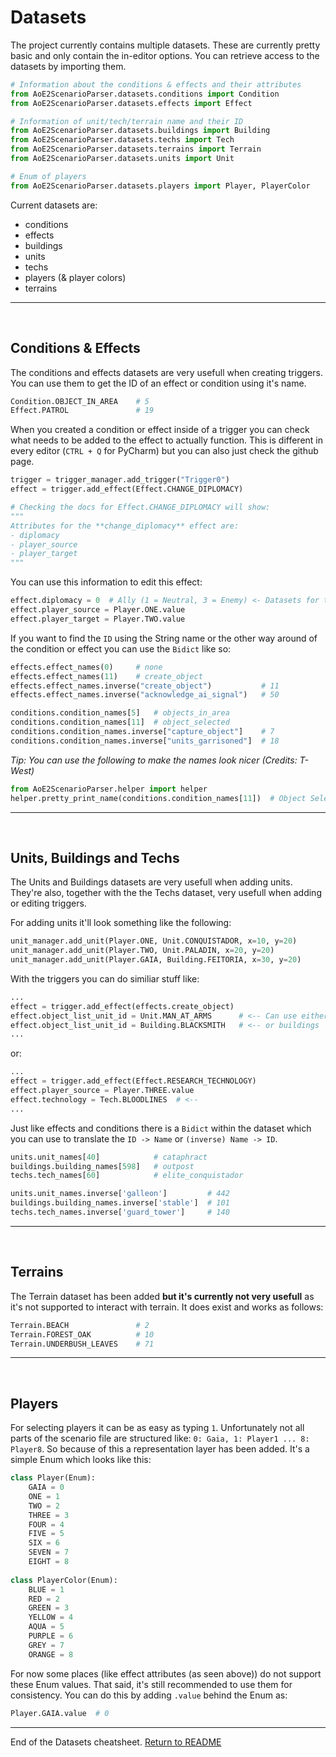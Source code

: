 # Datasets
The project currently contains multiple datasets. These are currently pretty basic and only contain the in-editor options. You can retrieve access to the datasets by importing them. 

```py
# Information about the conditions & effects and their attributes
from AoE2ScenarioParser.datasets.conditions import Condition
from AoE2ScenarioParser.datasets.effects import Effect

# Information of unit/tech/terrain name and their ID
from AoE2ScenarioParser.datasets.buildings import Building
from AoE2ScenarioParser.datasets.techs import Tech
from AoE2ScenarioParser.datasets.terrains import Terrain
from AoE2ScenarioParser.datasets.units import Unit

# Enum of players
from AoE2ScenarioParser.datasets.players import Player, PlayerColor
```

Current datasets are:

- conditions
- effects
- buildings
- units
- techs
- players (& player colors)
- terrains

---
&nbsp;
## Conditions & Effects

The conditions and effects datasets are very usefull when creating triggers. You can use them to get the ID of an effect or condition using it's name.

```py
Condition.OBJECT_IN_AREA    # 5
Effect.PATROL               # 19
```

When you created a condition or effect inside of a trigger you can check what needs to be added to the effect to actually function. This is different in every editor (`CTRL + Q` for PyCharm) but you can also just check the github page. 
```py
trigger = trigger_manager.add_trigger("Trigger0")
effect = trigger.add_effect(Effect.CHANGE_DIPLOMACY)

# Checking the docs for Effect.CHANGE_DIPLOMACY will show:
"""
Attributes for the **change_diplomacy** effect are:
- diplomacy
- player_source
- player_target
"""
```
You can use this information to edit this effect:
```py
effect.diplomacy = 0  # Ally (1 = Neutral, 3 = Enemy) <- Datasets for this will be added
effect.player_source = Player.ONE.value
effect.player_target = Player.TWO.value
```
If you want to find the `ID` using the String name or the other way around of the condition or effect you can use the `Bidict` like so:
```py
effects.effect_names(0)     # none
effects.effect_names(11)    # create_object
effects.effect_names.inverse("create_object")           # 11
effects.effect_names.inverse("acknowledge_ai_signal")   # 50

conditions.condition_names[5]   # objects_in_area
conditions.condition_names[11]  # object_selected
conditions.condition_names.inverse["capture_object"]    # 7
conditions.condition_names.inverse["units_garrisoned"]  # 18
```
*Tip: You can use the following to make the names look nicer (Credits: T-West)*
```py
from AoE2ScenarioParser.helper import helper
helper.pretty_print_name(conditions.condition_names[11])  # Object Selected
```

---
&nbsp;
## Units, Buildings and Techs

The Units and Buildings datasets are very usefull when adding units. They're also, together with the the Techs dataset, very usefull when adding or editing triggers.

For adding units it'll look something like the following:
```py
unit_manager.add_unit(Player.ONE, Unit.CONQUISTADOR, x=10, y=20)
unit_manager.add_unit(Player.TWO, Unit.PALADIN, x=20, y=20)
unit_manager.add_unit(Player.GAIA, Building.FEITORIA, x=30, y=20)
```

With the triggers you can do similiar stuff like:
```py
...
effect = trigger.add_effect(effects.create_object)
effect.object_list_unit_id = Unit.MAN_AT_ARMS      # <-- Can use either units  
effect.object_list_unit_id = Building.BLACKSMITH   # <-- or buildings
...
```
or:
```py
...
effect = trigger.add_effect(Effect.RESEARCH_TECHNOLOGY)
effect.player_source = Player.THREE.value
effect.technology = Tech.BLOODLINES  # <--
...
```
Just like effects and conditions there is a `Bidict` within the dataset which you can use to translate the `ID -> Name` or `(inverse) Name -> ID`.

```py
units.unit_names[40]            # cataphract
buildings.building_names[598]   # outpost
techs.tech_names[60]            # elite_conquistador

units.unit_names.inverse['galleon']         # 442
buildings.building_names.inverse['stable']  # 101
techs.tech_names.inverse['guard_tower']     # 140
```

---
&nbsp;
## Terrains

The Terrain dataset has been added __but it's currently not very usefull__ as it's not supported to interact with terrain. It does exist and works as follows:

```py
Terrain.BEACH               # 2
Terrain.FOREST_OAK          # 10
Terrain.UNDERBUSH_LEAVES    # 71
```

---
&nbsp;
## Players

For selecting players it can be as easy as typing `1`. Unfortunately not all parts of the scenario file are structured like: `0: Gaia, 1: Player1 ... 8: Player8`. So because of this a representation layer has been added. It's a simple Enum which looks like this:
```py
class Player(Enum):
    GAIA = 0
    ONE = 1
    TWO = 2
    THREE = 3
    FOUR = 4
    FIVE = 5
    SIX = 6
    SEVEN = 7
    EIGHT = 8
    
class PlayerColor(Enum):
    BLUE = 1
    RED = 2
    GREEN = 3
    YELLOW = 4
    AQUA = 5
    PURPLE = 6
    GREY = 7
    ORANGE = 8
```
For now some places (like effect attributes (as seen above)) do not support these Enum values. That said, it's still recommended to use them for consistency. You can do this by adding `.value` behind the Enum as: 
```py
Player.GAIA.value  # 0
```

---

End of the Datasets cheatsheet. [Return to README](./../README.md)